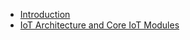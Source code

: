 - [Introduction](https://github.com/CALlanoR/SystemDesign/blob/main/IoT/Introduction.md)
- [IoT Architecture and Core IoT Modules](https://github.com/CALlanoR/SystemDesign/blob/main/IoT/Architecture.md)